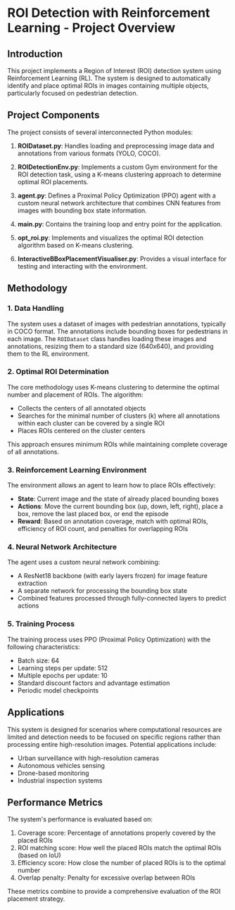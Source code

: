 # ROI Detection with Reinforcement Learning - Project Overview

## Introduction

This project implements a Region of Interest (ROI) detection system using Reinforcement Learning (RL). The system is designed to automatically identify and place optimal ROIs in images containing multiple objects, particularly focused on pedestrian detection.

## Project Components

The project consists of several interconnected Python modules:

1. **ROIDataset.py**: Handles loading and preprocessing image data and annotations from various formats (YOLO, COCO).

2. **ROIDetectionEnv.py**: Implements a custom Gym environment for the ROI detection task, using a K-means clustering approach to determine optimal ROI placements.

3. **agent.py**: Defines a Proximal Policy Optimization (PPO) agent with a custom neural network architecture that combines CNN features from images with bounding box state information.

4. **main.py**: Contains the training loop and entry point for the application.

5. **opt_roi.py**: Implements and visualizes the optimal ROI detection algorithm based on K-means clustering.

6. **InteractiveBBoxPlacementVisualiser.py**: Provides a visual interface for testing and interacting with the environment.

## Methodology

### 1. Data Handling

The system uses a dataset of images with pedestrian annotations, typically in COCO format. The annotations include bounding boxes for pedestrians in each image. The `ROIDataset` class handles loading these images and annotations, resizing them to a standard size (640x640), and providing them to the RL environment.

### 2. Optimal ROI Determination

The core methodology uses K-means clustering to determine the optimal number and placement of ROIs. The algorithm:
- Collects the centers of all annotated objects
- Searches for the minimal number of clusters (k) where all annotations within each cluster can be covered by a single ROI
- Places ROIs centered on the cluster centers

This approach ensures minimum ROIs while maintaining complete coverage of all annotations.

### 3. Reinforcement Learning Environment

The environment allows an agent to learn how to place ROIs effectively:
- **State**: Current image and the state of already placed bounding boxes
- **Actions**: Move the current bounding box (up, down, left, right), place a box, remove the last placed box, or end the episode
- **Reward**: Based on annotation coverage, match with optimal ROIs, efficiency of ROI count, and penalties for overlapping ROIs

### 4. Neural Network Architecture

The agent uses a custom neural network combining:
- A ResNet18 backbone (with early layers frozen) for image feature extraction
- A separate network for processing the bounding box state
- Combined features processed through fully-connected layers to predict actions

### 5. Training Process

The training process uses PPO (Proximal Policy Optimization) with the following characteristics:
- Batch size: 64
- Learning steps per update: 512
- Multiple epochs per update: 10
- Standard discount factors and advantage estimation
- Periodic model checkpoints

## Applications

This system is designed for scenarios where computational resources are limited and detection needs to be focused on specific regions rather than processing entire high-resolution images. Potential applications include:

- Urban surveillance with high-resolution cameras
- Autonomous vehicles sensing
- Drone-based monitoring
- Industrial inspection systems

## Performance Metrics

The system's performance is evaluated based on:

1. Coverage score: Percentage of annotations properly covered by the placed ROIs
2. ROI matching score: How well the placed ROIs match the optimal ROIs (based on IoU)
3. Efficiency score: How close the number of placed ROIs is to the optimal number
4. Overlap penalty: Penalty for excessive overlap between ROIs

These metrics combine to provide a comprehensive evaluation of the ROI placement strategy.
